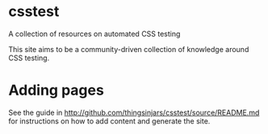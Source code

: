 csstest
=======

A collection of resources on automated CSS testing

This site aims to be a community-driven collection of knowledge around CSS testing.


Adding pages
===

See the guide in http://github.com/thingsinjars/csstest/source/README.md for instructions on how to add content and generate the site.